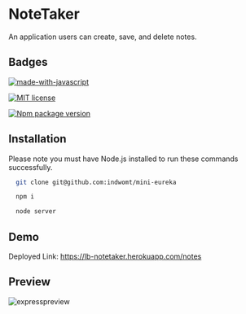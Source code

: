 
# NoteTaker

  An application users can create, save, and delete notes.
## Badges

[![made-with-javascript](https://img.shields.io/badge/Made%20with-JavaScript-1f425f.svg)](https://www.javascript.com) 

[![MIT license](https://img.shields.io/badge/License-MIT-blue.svg)](https://lbesson.mit-license.org/)

[![Npm package version](https://badgen.net/npm/v/express)](https://npmjs.com/package/express)







## Installation

Please note you must have Node.js installed to run these commands successfully.

```bash
  git clone git@github.com:indwomt/mini-eureka

  npm i

  node server

```
    
## Demo

Deployed Link: https://lb-notetaker.herokuapp.com/notes


## Preview


![expresspreview](https://user-images.githubusercontent.com/112091298/228037369-8c7857d1-40be-4780-900e-1e29e30f7fb5.PNG)

